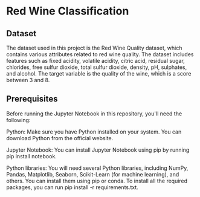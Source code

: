 # Red Wine Classification
## Dataset
The dataset used in this project is the Red Wine Quality dataset, which contains various attributes related to red wine quality. The dataset includes features such as fixed acidity, volatile acidity, citric acid, residual sugar, chlorides, free sulfur dioxide, total sulfur dioxide, density, pH, sulphates, and alcohol. The target variable is the quality of the wine, which is a score between 3 and 8.
## Prerequisites
Before running the Jupyter Notebook in this repository, you'll need the following:

Python: Make sure you have Python installed on your system. You can download Python from the official website.

Jupyter Notebook: You can install Jupyter Notebook using pip by running pip install notebook.

Python libraries: You will need several Python libraries, including NumPy, Pandas, Matplotlib, Seaborn, Scikit-Learn (for machine learning), and others. You can install them using pip or conda. To install all the required packages, you can run pip install -r requirements.txt.
